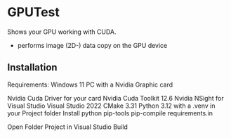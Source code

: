 # GPUTest

Shows your GPU working with CUDA. 
- performs image (2D-) data copy on the GPU device 

## Installation

Requirements:
Windows 11 PC with a Nvidia Graphic card

Nvidia Cuda Driver for your card
Nvidia Cuda Toolkit 12.6
Nvidia NSight for Visual Studio
Visual Studio 2022
CMake 3.31
Python 3.12 with a .venv in your Project folder
Install python pip-tools
pip-compile requirements.in

Open Folder Project in Visual Studio
Build
